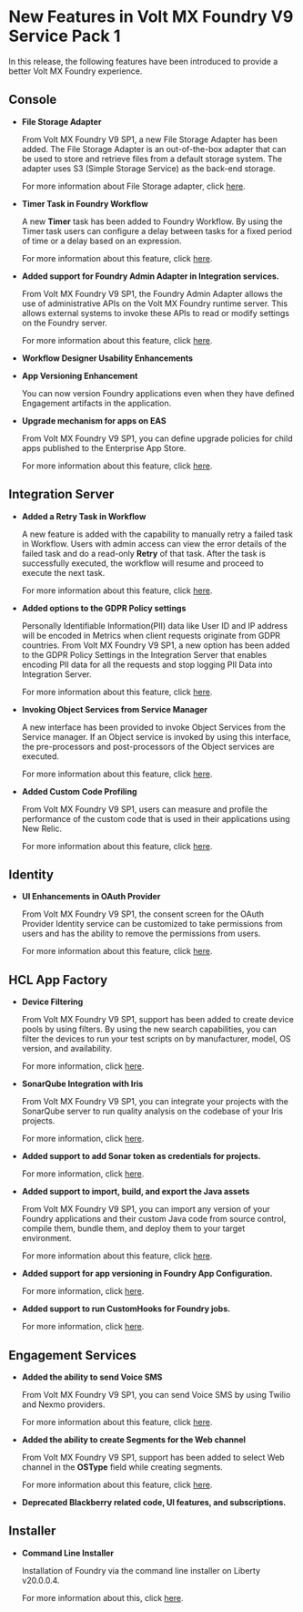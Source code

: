                           

New Features in Volt MX Foundry V9 Service Pack 1
================================================

In this release, the following features have been introduced to provide a better Volt MX Foundry experience.

Console
-------

*   **File Storage Adapter**
    
    From Volt MX Foundry V9 SP1, a new File Storage Adapter has been added. The File Storage Adapter is an out-of-the-box adapter that can be used to store and retrieve files from a default storage system. The adapter uses S3 (Simple Storage Service) as the back-end storage.
    
    For more information about File Storage adapter, click [here](../../../Foundry/voltmx_foundry_user_guide/Content/File_Storage_Adapter.md).
    
*   **Timer Task in Foundry Workflow**
    
    A new **Timer** task has been added to Foundry Workflow. By using the Timer task users can configure a delay between tasks for a fixed period of time or a delay based on an expression.
    
    For more information about this feature, click [here](../../../Foundry/voltmx_foundry_user_guide/Content/Workflow.md).
    
*   **Added support for Foundry Admin Adapter in Integration services.**
    
    From Volt MX Foundry V9 SP1, the Foundry Admin Adapter allows the use of administrative APIs on the Volt MX Foundry runtime server. This allows external systems to invoke these APIs to read or modify settings on the Foundry server.
    
    For more information about this feature, click [here](../../../Foundry/voltmx_foundry_user_guide/Content/Foundry_Admin_Adapter.md).
    
*   **Workflow Designer Usability Enhancements**
*   **App Versioning Enhancement**
    
    You can now version Foundry applications even when they have defined Engagement artifacts in the application.
    
*   **Upgrade mechanism for apps on EAS**
    
    From Volt MX Foundry V9 SP1, you can define upgrade policies for child apps published to the Enterprise App Store.
    
    For more information about this feature, click [here](../../../Foundry/voltmx_foundry_user_guide/Content/AppVersionUpgradePolicyEAS.md).
    

Integration Server
------------------

*   **Added a Retry Task in Workflow**
    
    A new feature is added with the capability to manually retry a failed task in Workflow. Users with admin access can view the error details of the failed task and do a read-only **Retry** of that task. After the task is successfully executed, the workflow will resume and proceed to execute the next task.
    
    For more information about this feature, click [here](../../../Foundry/vmf_integrationservice_admin_console_userguide/Content/Workflow.md).
    

*   **Added options to the GDPR Policy settings**
    
    Personally Identifiable Information(PII) data like User ID and IP address will be encoded in Metrics when client requests originate from GDPR countries. From Volt MX Foundry V9 SP1, a new option has been added to the GDPR Policy Settings in the Integration Server that enables encoding PII data for all the requests and stop logging PII Data into Integration Server.
    
    For more information about this feature, click [here](../../../Foundry/vmf_integrationservice_admin_console_userguide/Content/Runtime_Configuration.md#gdpr-policy).
    
*   **Invoking Object Services from Service Manager**
    
    A new interface has been provided to invoke Object Services from the Service manager. If an Object service is invoked by using this interface, the pre-processors and post-processors of the Object services are executed.
    
    For more information about this feature, click [here](../../../Foundry/voltmx_foundry_user_guide/Content/Advanced_Configurations_-Object_Services.md).
    
*   **Added Custom Code Profiling**
    
    From Volt MX Foundry V9 SP1, users can measure and profile the performance of the custom code that is used in their applications using New Relic.
    
    For more information about this feature, click [here](../../../Foundry/vmf_integrationservice_admin_console_userguide/Content/Monitoring.md).
    

Identity
--------

*   **UI Enhancements in OAuth Provider**
    
    From Volt MX Foundry V9 SP1, the consent screen for the OAuth Provider Identity service can be customized to take permissions from users and has the ability to remove the permissions from users.
    
    For more information about this feature, click [here](../../../Foundry/voltmx_foundry_user_guide/Content/Identity11_OAuth.md#oauth-provider-identity-service).
    

HCL App Factory
-------------------

*   **Device Filtering**
    
    From Volt MX Foundry V9 SP1, support has been added to create device pools by using filters. By using the new search capabilities, you can filter the devices to run your test scripts on by manufacturer, model, OS version, and availability.
    
    For more information, click [here](../../../Foundry/voltmx_appfactory_user_guide/Content/Configuring_Device_Pools.md).
    
*   **SonarQube Integration with Iris**
    
    From Volt MX Foundry V9 SP1, you can integrate your projects with the SonarQube server to run quality analysis on the codebase of your Iris projects.
    
    For more information, click [here](../../../Foundry/voltmx_appfactory_user_guide/Content/Project_Settings.md).
    
*   **Added support to add Sonar token as credentials for projects.**
    
    For more information, click [here](../../../Foundry/voltmx_appfactory_user_guide/Content/Working_with_AppFactory.md).
    
*   **Added support to import, build, and export the Java assets**
    
    From Volt MX Foundry V9 SP1, you can import any version of your Foundry applications and their custom Java code from source control, compile them, bundle them, and deploy them to your target environment.
    
    For more information about this feature, click [here](../../../Foundry/voltmx_appfactory_user_guide/Content/BuildingFoundryApp.md).
    
*   **Added support for app versioning in Foundry App Configuration.**
    
    For more information, click [here](../../../Foundry/voltmx_appfactory_user_guide/Content/Working_with_AppFactory.md).
    
*   **Added support to run CustomHooks for Foundry jobs.**
    
    For more information, click [here](../../../Foundry/voltmx_appfactory_user_guide/Content/CustomHooksFoundry.md).
    

Engagement Services
-------------------

*   **Added the ability to send Voice SMS**
    
    From Volt MX Foundry V9 SP1, you can send Voice SMS by using Twilio and Nexmo providers.
    
    For more information about this feature, click [here](../../../Foundry/vms_console_user_guide/Content/Administration/SMS_Configuration.md#voice).
    
*   **Added the ability to create Segments for the Web channel**
    
    From Volt MX Foundry V9 SP1, support has been added to select Web channel in the **OSType** field while creating segments.
    
    For more information about this feature, click [here](../../../Foundry/vms_console_user_guide/Content/Segments/Adding_a_Segment.md).
    
*   **Deprecated Blackberry related code, UI features, and subscriptions.**

Installer
---------

*   **Command Line Installer**
    
    Installation of Foundry via the command line installer on Liberty v20.0.0.4.
    
    For more information about this, click [here](../../../Foundry/voltmx_foundry_manual_install_guide/Content/Installing_Foundry_WebSphereLiberty.md).
